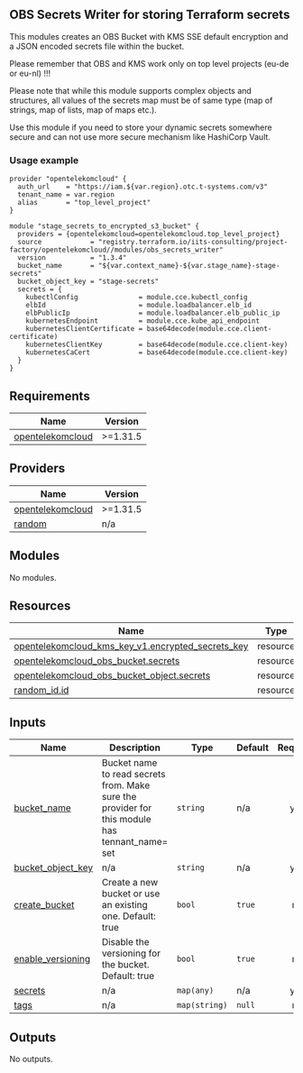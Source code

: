 ## OBS Secrets Writer for storing Terraform secrets

This modules creates an OBS Bucket with KMS SSE default encryption and a JSON encoded secrets file within the bucket.

Please remember that OBS and KMS work only on top level projects (eu-de or eu-nl) !!!

Please note that while this module supports complex objects and structures, all values of the secrets map must be of same type (map of strings, map of lists, map of maps etc.).

Use this module if you need to store your dynamic secrets somewhere secure and can not use more secure mechanism like HashiCorp Vault.

### Usage example

```hcl
provider "opentelekomcloud" {
  auth_url    = "https://iam.${var.region}.otc.t-systems.com/v3"
  tenant_name = var.region
  alias       = "top_level_project"
}

module "stage_secrets_to_encrypted_s3_bucket" {
  providers = {opentelekomcloud=opentelekomcloud.top_level_project}
  source            = "registry.terraform.io/iits-consulting/project-factory/opentelekomcloud//modules/obs_secrets_writer"
  version           = "1.3.4"
  bucket_name       = "${var.context_name}-${var.stage_name}-stage-secrets"
  bucket_object_key = "stage-secrets"
  secrets = {
    kubectlConfig               = module.cce.kubectl_config
    elbId                       = module.loadbalancer.elb_id
    elbPublicIp                 = module.loadbalancer.elb_public_ip
    kubernetesEndpoint          = module.cce.kube_api_endpoint
    kubernetesClientCertificate = base64decode(module.cce.client-certificate)
    kubernetesClientKey         = base64decode(module.cce.client-key)
    kubernetesCaCert            = base64decode(module.cce.client-key)
  }
}
```
<!-- BEGIN_TF_DOCS -->
## Requirements

| Name | Version |
|------|---------|
| <a name="requirement_opentelekomcloud"></a> [opentelekomcloud](#requirement\_opentelekomcloud) | >=1.31.5 |

## Providers

| Name | Version |
|------|---------|
| <a name="provider_opentelekomcloud"></a> [opentelekomcloud](#provider\_opentelekomcloud) | >=1.31.5 |
| <a name="provider_random"></a> [random](#provider\_random) | n/a |

## Modules

No modules.

## Resources

| Name | Type |
|------|------|
| [opentelekomcloud_kms_key_v1.encrypted_secrets_key](https://registry.terraform.io/providers/opentelekomcloud/opentelekomcloud/latest/docs/resources/kms_key_v1) | resource |
| [opentelekomcloud_obs_bucket.secrets](https://registry.terraform.io/providers/opentelekomcloud/opentelekomcloud/latest/docs/resources/obs_bucket) | resource |
| [opentelekomcloud_obs_bucket_object.secrets](https://registry.terraform.io/providers/opentelekomcloud/opentelekomcloud/latest/docs/resources/obs_bucket_object) | resource |
| [random_id.id](https://registry.terraform.io/providers/hashicorp/random/latest/docs/resources/id) | resource |

## Inputs

| Name | Description | Type | Default | Required |
|------|-------------|------|---------|:--------:|
| <a name="input_bucket_name"></a> [bucket\_name](#input\_bucket\_name) | Bucket name to read secrets from. Make sure the provider for this module has tennant\_name=<region> set | `string` | n/a | yes |
| <a name="input_bucket_object_key"></a> [bucket\_object\_key](#input\_bucket\_object\_key) | n/a | `string` | n/a | yes |
| <a name="input_create_bucket"></a> [create\_bucket](#input\_create\_bucket) | Create a new bucket or use an existing one. Default: true | `bool` | `true` | no |
| <a name="input_enable_versioning"></a> [enable\_versioning](#input\_enable\_versioning) | Disable the versioning for the bucket. Default: true | `bool` | `true` | no |
| <a name="input_secrets"></a> [secrets](#input\_secrets) | n/a | `map(any)` | n/a | yes |
| <a name="input_tags"></a> [tags](#input\_tags) | n/a | `map(string)` | `null` | no |

## Outputs

No outputs.
<!-- END_TF_DOCS -->
